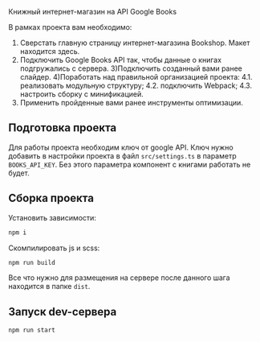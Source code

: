 Книжный интернет-магазин на API Google Books

В рамках проекта вам необходимо:

1) Сверстать главную страницу интернет-магазина Bookshop. Макет находится здесь.
2) Подключить Google Books API так, чтобы данные о книгах подгружались с сервера.
3)Подключить созданный вами ранее слайдер.
4)Поработать над правильной организацией проекта:
 4.1. реализовать модульную структуру;
 4.2. подключить Webpack;
 4.3. настроить сборку с минификацией.
5) Применить пройденные вами ранее инструменты оптимизации.

## Подготовка проекта
Для работы проекта необходим ключ от google API. Ключ нужно добавить в настройки проекта в файл ```src/settings.ts``` в параметр ```BOOKS_API_KEY```.
Без этого параметра компонент с книгами работать не будет.

## Сборка проекта
Установить зависимости:
```bash
npm i
```
Скомпилировать js и scss:
```bash
npm run build
```
Все что нужно для размещения на сервере после данного шага находится в папке ```dist```.

## Запуск dev-сервера
```bash
npm run start
```
